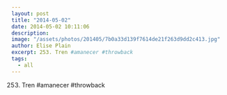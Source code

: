 ```yaml
---
layout: post
title: "2014-05-02"
date: 2014-05-02 10:11:06
description: 
image: "/assets/photos/201405/7b0a33d139f7614de21f263d9dd2c413.jpg"
author: Elise Plain
excerpt: 253. Tren #amanecer #throwback
tags: 
  - all
---
```


253. Tren #amanecer #throwback
<p></p>
